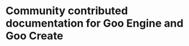 Community contributed documentation for Goo Engine and Goo Create
===========================================
